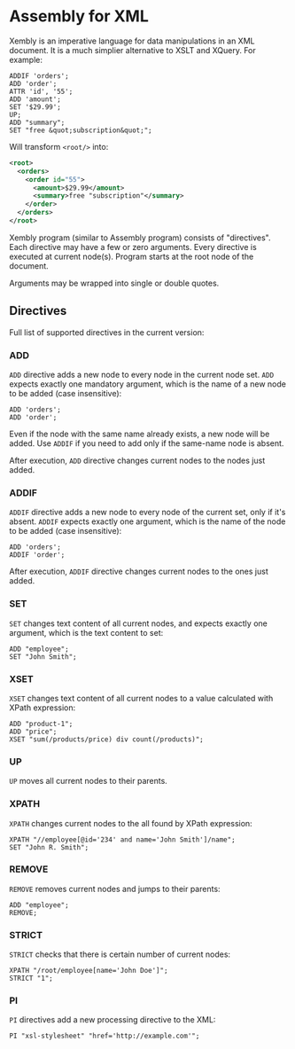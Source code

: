 # Assembly for XML

Xembly is an imperative language for data manipulations in
an XML document. It is a much simplier alternative to
XSLT and XQuery. For example:

```
ADDIF 'orders';
ADD 'order';
ATTR 'id', '55';
ADD 'amount';
SET '$29.99';
UP;
ADD "summary";
SET "free &quot;subscription&quot;";
```

Will transform `<root/>` into:

```xml
<root>
  <orders>
    <order id="55">
      <amount>$29.99</amount>
      <summary>free "subscription"</summary>
    </order>
  </orders>
</root>
```

Xembly program (similar to Assembly program) consists of "directives". Each
directive may have a few or zero arguments. Every directive is executed at
current node(s). Program starts at the root node of the document.

Arguments may be wrapped into single or double quotes.

## Directives

Full list of supported directives in the current version:

### ADD

`ADD` directive adds a new node to every node in the current node set.
`ADD` expects exactly one mandatory argument, which is the name of
a new node to be added (case insensitive):

```
ADD 'orders';
ADD 'order';
```

Even if the node with the same name already exists, a new node
will be added. Use `ADDIF` if you need to add only if the same-name node
is absent.

After execution, `ADD` directive changes current nodes to the nodes just
added.

### ADDIF

`ADDIF` directive adds a new node to every node of the current set,
only if it's absent. `ADDIF` expects exactly one argument, which
is the name of the node to be added (case insensitive):

```
ADD 'orders';
ADDIF 'order';
```

After execution, `ADDIF` directive changes current nodes to the ones just
added.

### SET

`SET` changes text content of all current nodes, and expects
exactly one argument, which is the text content to set:

```
ADD "employee";
SET "John Smith";
```

### XSET

`XSET` changes text content of all current nodes to a value
calculated with XPath expression:

```
ADD "product-1";
ADD "price";
XSET "sum(/products/price) div count(/products)";
```

### UP

`UP` moves all current nodes to their parents.

### XPATH

`XPATH` changes current nodes to the all found by XPath expression:

```
XPATH "//employee[@id='234' and name='John Smith']/name";
SET "John R. Smith";
```

### REMOVE

`REMOVE` removes current nodes and jumps to their parents:

```
ADD "employee";
REMOVE;
```

### STRICT

`STRICT` checks that there is certain number of current nodes:

```
XPATH "/root/employee[name='John Doe']";
STRICT "1";
```

### PI

`PI` directives add a new processing directive to the XML:

```
PI "xsl-stylesheet" "href='http://example.com'";
```



